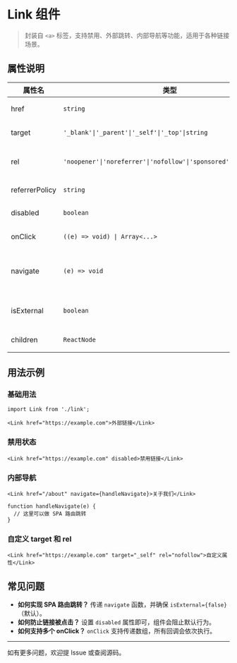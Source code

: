 # Link 组件

> 封装自 `<a>` 标签，支持禁用、外部跳转、内部导航等功能，适用于各种链接场景。

## 属性说明

| 属性名           | 类型                                                                 | 默认值                | 说明                         |
|------------------|----------------------------------------------------------------------|-----------------------|------------------------------|
| href             | `string`                                                             | —                     | 链接地址                     |
| target           | `'_blank'\|'_parent'\|'_self'\|'_top'\|string`                   | `_blank`              | 链接打开方式                 |
| rel              | `'noopener'\|'noreferrer'\|'nofollow'\|'sponsored'\|'ugc'\|string` | `noopener noreferrer` | 安全性相关属性               |
| referrerPolicy   | `string`                                                             | —                     | referrer 策略                |
| disabled         | `boolean`                                                            | `false`               | 是否禁用                     |
| onClick          | `((e) => void) \| Array<...>`                                       | —                     | 点击事件回调                 |
| navigate         | `(e) => void`                                                        | —                     | 内部导航函数（如路由跳转）    |
| isExternal       | `boolean`                                                            | `false`               | 是否为外部链接               |
| children         | `ReactNode`                                                          | —                     | 子节点内容                   |

## 用法示例

### 基础用法

```tsx
import Link from './link';

<Link href="https://example.com">外部链接</Link>
```

### 禁用状态

```tsx
<Link href="https://example.com" disabled>禁用链接</Link>
```

### 内部导航

```tsx
<Link href="/about" navigate={handleNavigate}>关于我们</Link>

function handleNavigate(e) {
  // 这里可以做 SPA 路由跳转
}
```

### 自定义 target 和 rel

```tsx
<Link href="https://example.com" target="_self" rel="nofollow">自定义属性</Link>
```

## 常见问题

- **如何实现 SPA 路由跳转？**
  传递 `navigate` 函数，并确保 `isExternal={false}`（默认）。
- **如何防止链接被点击？**
  设置 `disabled` 属性即可，组件会阻止默认行为。
- **如何支持多个 onClick？**
  `onClick` 支持传递数组，所有回调会依次执行。

---
如有更多问题，欢迎提 Issue 或查阅源码。
